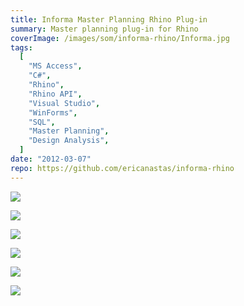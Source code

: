 ```yaml
---
title: Informa Master Planning Rhino Plug-in
summary: Master planning plug-in for Rhino
coverImage: /images/som/informa-rhino/Informa.jpg
tags:
  [
    "MS Access",
    "C#",
    "Rhino",
    "Rhino API",
    "Visual Studio",
    "WinForms",
    "SQL",
    "Master Planning",
    "Design Analysis",
  ]
date: "2012-03-07"
repo: https://github.com/ericanastas/informa-rhino
---
```


![](/images/som/informa-rhino/slide0114_image132.png)

![](/images/som/informa-rhino/slide0116_image123.png)

![](/images/som/informa-rhino/slide0117_image129.png)

![](/images/som/informa-rhino/slide0118_image126.png)

![](/images/som/informa-rhino/slide0119_image135.png)

![](/images/som/informa-rhino/slide0125_image114.png)
